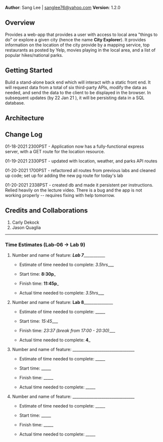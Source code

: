 **Author**: Sang Lee | sanglee76@yahoo.com
**Version**: 1.2.0
<!--(increment the patch/fix version number if you make more commits past your first submission)-->

## Overview
Provides a web-app that provides a user with access to local area "things to do" or explore a given city (hence the name **City Explorer**). It provides information on the location of the city provide by a mapping service, top restaurants as posted by Yelp, movies playing in the local area, and a list of popular hikes/national parks.
<!-- Provide a high level overview of what this application is and why you are building it, beyond the fact that it's an assignment for this class. (i.e. What's your problem domain?) -->

## Getting Started
Build a stand-alone back end which will interact with a static front end. It will request data from a total of six third-party APIs, modify the data as needed, and send the data to the client to be displayed in the browser. In subsequent updates (by 22 Jan 21 ), it will be persisting data in a SQL database.
<!-- What are the steps that a user must take in order to build this app on their own machine and get it running? -->

## Architecture
<!-- Provide a detailed description of the application design. What technologies (languages, libraries, etc) you're using, and any other relevant design information. -->

## Change Log

01-18-2021 2300PST - Application now has a fully-functional express server, with a GET route for the location resource.

01-19-2021 2330PST - updated with location, weather, and parks API routes

01-20-2021 1700PST - refactored all routes from previous labs and cleaned up code; set up for adding the new pg route for today's lab

01-20-2021 2338PST - created db and made it persistent per instructions.  Relied heavily on the lecture video. There is a bug and the app is not working properly -- requires fixing with help tomorrow.



## Credits and Collaborations
<!-- Give credit (and a link) to other people or resources that helped you build this application. -->
1. Carly Dekock
2. Jason Quaglia



***

### Time Estimates (Lab-06 -> Lab 9)

1. Number and name of feature: _______Lab 7__________________

    - Estimate of time needed to complete: _3.5hrs____

    - Start time: __8:30p___

    - Finish time: __11:45p___

    - Actual time needed to complete: _3.5hrs____

2. Number and name of feature: ______Lab 8_____________________

    - Estimate of time needed to complete: _____

    - Start time: _15:45____

    - Finish time: _23:37 (break from 17:00 - 20:30)____

    - Actual time needed to complete: __4___

3. Number and name of feature: ________________________________

    - Estimate of time needed to complete: _____

    - Start time: _____

    - Finish time: _____

    - Actual time needed to complete: _____

4. Number and name of feature: ________________________________

    - Estimate of time needed to complete: _____

    - Start time: _____

    - Finish time: _____

    - Actual time needed to complete: _____